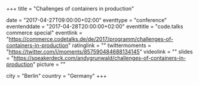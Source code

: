 +++
title = "Challenges of containers in production"

date = "2017-04-27T09:00:00+02:00"
eventtype = "conference"
eventenddate = "2017-04-28T20:00:00+02:00"
eventtitle = "code.talks commerce special"
eventlink = "https://commerce.codetalks.de/de/2017/programm/challenges-of-containers-in-production"
ratinglink = ""
twittermoments = "https://twitter.com/i/moments/857590484688134145"
videolink = ""
slides = "https://speakerdeck.com/andygrunwald/challenges-of-containers-in-production"
picture = ""

city = "Berlin"
country = "Germany"
+++
